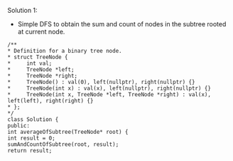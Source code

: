 Solution 1:
​
- Simple DFS to obtain the sum and count of nodes in the subtree rooted at current node.
​
```
/**
* Definition for a binary tree node.
* struct TreeNode {
*     int val;
*     TreeNode *left;
*     TreeNode *right;
*     TreeNode() : val(0), left(nullptr), right(nullptr) {}
*     TreeNode(int x) : val(x), left(nullptr), right(nullptr) {}
*     TreeNode(int x, TreeNode *left, TreeNode *right) : val(x), left(left), right(right) {}
* };
*/
class Solution {
public:
int averageOfSubtree(TreeNode* root) {
int result = 0;
sumAndCountOfSubtree(root, result);
return result;